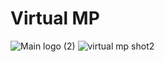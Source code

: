 # Virtual MP


![Main logo (2)](https://user-images.githubusercontent.com/46282880/136647288-ea7ab979-135f-4f6e-be22-5edf94d76827.png)
![virtual mp shot2](https://user-images.githubusercontent.com/46282880/136647153-f8a886f3-58e6-43ba-ab6e-8d6291f46120.PNG)
